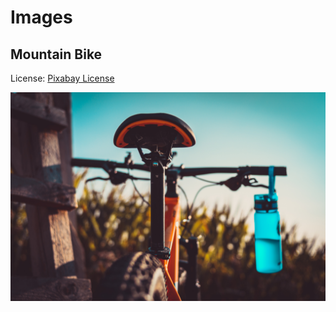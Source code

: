 # Images

## Mountain Bike

License: [Pixabay License](https://pixabay.com/service/license/)

![](mountain-bike.jpg)


